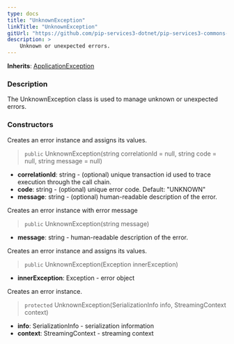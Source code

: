 ```yaml
---
type: docs
title: "UnknownException"
linkTitle: "UnknownException"
gitUrl: "https://github.com/pip-services3-dotnet/pip-services3-commons-dotnet"
description: >
    Unknown or unexpected errors.
---
```


**Inherits**: [ApplicationException](../application_exception)

### Description

The UnknownException class is used to manage unknown or unexpected errors.

### Constructors
Creates an error instance and assigns its values.

> `public` UnknownException(string correlationId = null, string code = null, string message = null)

- **correlationId**: string - (optional) unique transaction id used to trace execution through the call chain.
- **code**: string - (optional) unique error code. Default: "UNKNOWN"
- **message**: string - (optional) human-readable description of the error.


Creates an error instance with error message

> `public` UnknownException(string message)

- **message**: string - human-readable description of the error.


Creates an error instance and assigns its values.

> `public` UnknownException(Exception innerException)

- **innerException**: Exception - error object


Creates an error instance.

> `protected` UnknownException(SerializationInfo info, StreamingContext context)

- **info**: SerializationInfo - serialization information
- **context**: StreamingContext - streaming context
